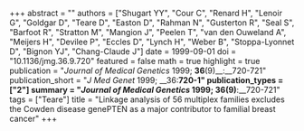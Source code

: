+++
abstract = ""
authors = ["Shugart YY", "Cour C", "Renard H", "Lenoir G", "Goldgar D", "Teare D", "Easton D", "Rahman N", "Gusterton R", "Seal S", "Barfoot R", "Stratton M", "Mangion J", "Peelen T", "van den Ouweland A", "Meijers H", "Devilee P", "Eccles D", "Lynch H", "Weber B", "Stoppa-Lyonnet D", "Bignon YJ", "Chang-Claude J"]
date = 1999-09-01
doi = "10.1136/jmg.36.9.720"
featured = false
math = true
highlight = true
publication = "*Journal of Medical Genetics* 1999; __36__(9)__:__720-721"
publication_short = "*J Med Genet* 1999; __36:__720-1"
publication_types = ["2"]
summary = "*Journal of Medical Genetics* 1999; __36__(9)__:__720-721"
tags = ["Teare"]
title = "Linkage analysis of 56 multiplex families excludes the Cowden disease genePTEN as a major contributor to familial breast cancer"
+++
